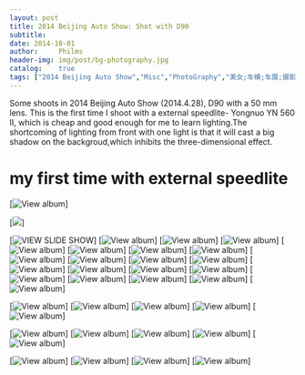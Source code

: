 ```yaml
---
layout: post
title: 2014 Beijing Auto Show: Shot with D90
subtitle:
date: 2014-10-01
author: 	Philms
header-img: img/post/bg-photography.jpg
catalog: 	true
tags: ["2014 Beijing Auto Show","Misc","PhotoGraphy","美女;车模;车展;摄影;闪光灯"]
---
```


Some shoots in 2014 Beijing Auto Show (2014.4.28), D90 with a 50 mm lens.
This is the first time I shoot with a external speedlite- Yongnuo YN 560 II, which is cheap and good enough for me to learn lighting.The shortcoming of lighting from front with one light is that it will cast a big shadow on the backgroud,which inhibits the three-dimensional effect.

# my first time with external speedlite 
[![View album](https://7p8pyq.dm2301.livefilestore.com/y2pLJaQzn9LjtvAOuDrz7YBMchWY_CTUq6fYOakdsvXKgI8_2_6KUFWH2hRMnO43hBRfzZhHpmfbFk1o9krRvbJFc6mp92MgylADet561N31Cs/2014-BJ-Auto-21-854-1286.jpg?psid=1)]

[![](https://onedrive.live.com/redir.aspx?cid=d4430e4d20dc72bf&page=browse&resid=D4430E4D20DC72BF!12805&parId=D4430E4D20DC72BF!113&type=5&authkey=!ABTsBxUCFR3flEw&Bsrc=Photomail&Bpub=SDX.Photos)]

[![VIEW SLIDE SHOW](https://onedrive.live.com/redir.aspx?cid=d4430e4d20dc72bf&page=play&resid=D4430E4D20DC72BF!12805&parId=D4430E4D20DC72BF!113&type=5&authkey=!ABTsBxUCFR3flEw&Bsrc=Photomail&Bpub=SDX.Photos)]
[![View album](https://7p8pyq.dm2301.livefilestore.com/y2peSDK4Jo_Dw7eNBSvmsSs6I3dk6iRibBrriiDm-aSwVuNzPWfzWo_173asAvapgQyZ5qsyRd--6PwHwIitmf4qCBxmbx-bPcfdD1Jq_-dSrM/2014-BJ-Auto-O-10-685-884.jpg?psid=1)]
[![View album](https://7p8pyq.dm2301.livefilestore.com/y2pbGIpeXFQQ6GzEOSMxIkVF71xYVZo3c4ziSp0kshhxzYOHUWv_H6UvkIeF8sJNtudvPmhbm1JVFMv84b_dIjtXwEAB42K6M_amem4NgsRTsk/2014-BJ-Auto-O-06-1068-854.jpg?psid=1)]
[![View album](https://7p8pyq.dm2301.livefilestore.com/y2pSzXfJSOIegbXzg8mU9R2G-_XUmnSQ3BZZMnbF9vs0VSFvSDLdZEV-uGBA0mr2WNUutqSL7MLXELnSE1ZYKc_X6yGXl_4NkOeHeqBGSJDins/2014-BJ-Auto-24-854-1068.jpg?psid=1)]
[![View album](https://7p8pyq.dm2301.livefilestore.com/y2pXThUz-BNuq-7OM0cEGQT2IcCa4vH_PuMDQD7aJ-noiQF17o4gO4z3L4Kbkbq_iIB4XSjibOp0OjywCmO_YN5dSn_txLr74t2fKhRfF5s0fA/2014-BJ-Auto-23-1286-854.jpg?psid=1)]
[![View album](https://7p8pyq.dm2301.livefilestore.com/y2pGwMYYDsyReFSByXiBmBHCDyimfqnNOmjLeSehmgbxuGBAteA58tJWYRVuM5MgAfMDj2t4O-znWvvO6EJh37vBggC905lHfoVuzNOBGcCTcM/2014-BJ-Auto-20-1068-854.jpg?psid=1)]
[![View album](https://7p8pyq.dm2301.livefilestore.com/y2pCKfsxjW2DjBZ0AGzaTDhN27nNa9ZRrfOc3lmKEeBtDgZEX81YLpz5qDmL6C4YN7dKiHtK7Mn08ifTGyome0IYDAI-QYS1mkvN9W73FslBaw/2014-BJ-Auto-O-04-1155-825.jpg?psid=1)]
[![View album](https://7p8pyq.dm2301.livefilestore.com/y2pBVNsYi1WBfmpMo2ZD4EAerrKglc-7L7QJwbDKMmNC9CvDCHeNsH8akhKiW7ngNSRwLUdN-R4SXPOtmOmzBqmXnbJToHfbCEmwbk62aFQV6A/2014-BJ-Auto-19-972-648.jpg?psid=1)]
[![View album](https://7p8pyq.dm2301.livefilestore.com/y2pU8LKUSNeJtR0BFHl2KZ0afiVekzCqN9WO4eNbMQo5zilGGrCzuBxHIhfnQg2U3PpkPeiH4dfDU7ihBDwdC4B0GjpCzpFwhJIencp1_fV5z8/2014-BJ-Auto-O-07-785-982.jpg?psid=1)]
[![View album](https://7p8pyq.dm2301.livefilestore.com/y2pRwqCKyrZYmxHf-hBQMqEkm5QQqzteMzltMDBmkPTHMBhhyiGRX0UtQ6IpSZuUtoqHjx6Tlt5-ynMMX69Cj4xM7GzL18-nZPtgqJ1ngt9CXg/2014-BJ-Auto-O-03-746-533.jpg?psid=1)]
[![View album](https://7p8pyq.dm2301.livefilestore.com/y2p5zZ3htpUUWShiaH_CSvVoQtWWc-19cPDLXixrDTVIDeyXIg8ZV1A7TeDcvmTjBBOT_SKfk-BTZjG2vXVePzVZwXuDzWdKPKYv1696evlEXg/2014-BJ-Auto-17-743-928.jpg?psid=1)]
[![View album](https://7p8pyq.dm2301.livefilestore.com/y2pFo_k6AfuyL44lid9vKIVDmdrpD9Dv6Ek3wAYqqt57J37ZT879Oa3jMvLzlCkbX0fS6RwgNC05wI_o44AauNvMcxfU9k5AXYNxOLxysVZT-A/2014-BJ-Auto-14-1286-854.jpg?psid=1)]
[![View album](https://7p8pyq.dm2301.livefilestore.com/y2p3iILSKgaf7CZee1PDfQJ0aBiaUKbtGtwcAlKmkjdbpou2P_Ncw50JIM-abKIeipoNZotGpf0dOSAZ6KD5AKnbvmA8Bg6hbmpE5BKNpMwbVk/2014-BJ-Auto-08-1002-801.jpg?psid=1)]
[![View album](https://7p8pyq.dm2301.livefilestore.com/y2pU5mdad6sbGb2pIB9fP_fhbY0DW8d0gi_s0urD9z74SNwa6dUz5iOk2Q8QCWYmNtyTMeCIUdTQBk64tvTBl4MQgJ3PjJOBpaXLmgDH-i9d5E/2014-BJ-Auto-06-1196-854.jpg?psid=1)]
[![View album](https://7p8pyq.dm2301.livefilestore.com/y2pS0F8CFU6IcWalkXdXHCSxXaDM1Y4kvkQJdhWjJ35OiKrlc_RSTBfYm1KXHBh6oL_sJla0T4Uf-JSr4vgGYHF-U-pow38P3XnPVQwy_lQj-8/2014-BJ-Auto-04-1102-787.jpg?psid=1)]
[![View album](https://7p8pyq.dm2301.livefilestore.com/y2pZPJ2sMZElxI1r6R9163bH_PAWNofFy1nfIKSED7va1sYTF9ViU_gptNzrD9zYgq30TzGdJQ6sqFhZNhJajR3Db_d_WedjUNxQSFVOESaBjE/2014-BJ-Auto-22-911-729.jpg?psid=1)]
[![View album](https://7p8pyq.dm2301.livefilestore.com/y2pLM-It2AKoce-nfUSqbspU7s-ikXQBHUZaZ0R8MzvekRms-iYL1qv1crbECWr9wPtNB-8B88CKKuak4CQEivHB-cc586roz_Zm6m8qEXO_dM/2014-BJ-Auto-13-718-574.jpg?psid=1)]
[![View album](https://7p8pyq.dm2301.livefilestore.com/y2pjHWQemdGBPac08r2ejeMSsGdtLAoo4h31V6MHBju4QBJq9xhtqg9yltRnCxXXM1a2yhpAKIlKnwc5MRtrdeksD_K4Edr8Z90Z2uiJKWdXis/2014-BJ-Auto-01-874-583.jpg?psid=1)]
[![View album](https://7p8pyq.dm2301.livefilestore.com/y2pxL943-GGcsuNrK5kWC6pz4HgJceukSY-fvJpmTmNHsfh6Q6me5mtYyAU1wUsDbbn3DYUfHJF8Nv-iM1Eof189CMAMdgrYnxPsdnjlYemgZw/2014-BJ-Auto-O-01-854-1286.jpg?psid=1)]
[![View album](https://7p8pyq.dm2301.livefilestore.com/y2pTnRosG6UP-xl70BSxtIhrtIkIfYDr4vH7i16QKToYEaHBfzYX9i43rfh_kZYepcDQWBWYLt32EgQ-HdtuYp9X4NwYQZjLO53t20d4d3Y7eo/2014-BJ-Auto-O-08-1089-778.jpg?psid=1)]
[![View album](https://7p8pyq.dm2301.livefilestore.com/y2pe6GvjX7mYKI4RLvBmo3m7MbJI1Cr5_SuHoRqy6O6MCwU-KONRLbJHVP65ic-drb4BYRo8HWGcl-P3eSiQHLtBQaAodkYXWrQVjZI_ydJn8Y/2014-BJ-Auto-11-788-788.jpg?psid=1)]

[![View album](https://7p8pyq.dm2301.livefilestore.com/y2pw4Uk6NQmPQ1Rh4TqP-uCuY4QaX_A9PK9x_7IwXFyfP37SBortZMuOzzMTIXa468nGbNePm_UC5dMWVMC1GnMD1H_5HqMqfeVOwGwp0xaBs4/2014-BJ-Auto-07-753-942.jpg?psid=1)]
[![View album](https://7p8pyq.dm2301.livefilestore.com/y2pnDS30elj--mNAdoAOmP1BIUaFYU8dANd9Vaip_AAKlHBa0QTshpb2H1Heqew_BYoJY-Vusce1lLSnrjdn0LbHvZmL53OP1VQb5dYwtN3tg4/2014-BJ-Auto-O-09-854-1196.jpg?psid=1)]
[![View album](https://7p8pyq.dm2301.livefilestore.com/y2p0tO52KQ9JwjWxqGkolICOXfESSf4wGLRi2IsXQjxTUhdafv4a4RWqjraUsy8cabgBvT-zWdSz0xGk9A3Dmh1-XQcyMvm8SFTueFkyEA-cT4/2014-BJ-Auto-O-02-783-979.jpg?psid=1)]
[![View album](https://7p8pyq.dm2301.livefilestore.com/y2pq5PhE5yFTUDBkLCKqeaeZ9X54djygzUh8oXOSd3dUyfFxEJG2Rs7OMijjp0RRi1cOIVBJHg8rD56VwDPwDF1vFqvExQ6yx83Cq6A3Tu3XVo/2014-BJ-Auto-03-1139-1280.jpg?psid=1)]
[![View album](https://7p8pyq.dm2301.livefilestore.com/y2pGXJT-cslq2Z9a7FywtAQRukngjxeERPzQ6ADL7lcVXfjyjr3ozrMW8u92cpnSDfmO8b6C28SOlAXkVu3FlrK4EQGlJpTQ6G9UxFQAIAHXao/2014-BJ-Auto-09-823-1028.jpg?psid=1)]

[![View album](https://7p8pyq.dm2301.livefilestore.com/y2pckSFU8fhtFfhjkg5GcAD7tTn51AXJz4ttFVpLzQFe79HX4fSK8rZHL_MHt-f1Q_2F3C7zuEPVmxUrWOVUEPhByJ_w1V6rpkM-NTO1LToOAs/2014-BJ-Auto-02-719-1047.jpg?psid=1)]
[![View album](https://7p8pyq.dm2301.livefilestore.com/y2p2rjVcwe5L_yx8b5NbNamfE9Zi7d6rNMVY1jrQjsapxAaypxtNBxa229Sl7ALVx25JOg_PVQOzI9obqSOj1-qIO7d21lChtmhppNtrAqZO3k/2014-BJ-Auto-O-05-1286-854.jpg?psid=1)]
[![View album](https://7p8pyq.dm2301.livefilestore.com/y2ppObBMHvm3ppZToJ44Ei62O1Zb2VZ9pmI_mL84LKRdP59kK65UArZ8opFQlRc_BKjeihKNF_3CjEnBIE7ygMlGdtMcOPt_cyTH1lUwpShozk/2014-BJ-Auto-10-1286-854.jpg?psid=1)]
[![View album](https://7p8pyq.dm2301.livefilestore.com/y2p2LwuRlKpZfIbsENMI8MPe1e1bg9MiYzgBEM-wmL0_Ap2x1SoMCT5ceuE7ce4p6YVL05-0k0eyZNcYKyA0LUiu2xaJdXXi-JctC1f6IlF3I0/2014-BJ-Auto-05-643-643.jpg?psid=1)]
[![View album](https://7p8pyq.dm2301.livefilestore.com/y2pwM2W22mGkSruczUd-Tjwcmk4aLjGZgd2yfcWplLKWiQLkyVfxaupD6R4DsRNnz4r26fUjDbcfZNIVX0gbfQW9Cf8c9qlvDA4SDaVBq14gh0/2014-BJ-Auto-12-1286-854.jpg?psid=1)]

[![View album](https://7p8pyq.dm2301.livefilestore.com/y2pv_9JLNvFF0GCb3W8sPXjJzXoTwJFYEapU6a68RbyfNRUZxYh61s-6SFcpo1calyaIt-ooj7vjA-VNmD453MYeMrBKoNmVNoAqtFST2hOPWs/2014-BJ-Auto-16-748-935.jpg?psid=1)]
[![View album](https://7p8pyq.dm2301.livefilestore.com/y2peUrTqE2ZPtnh4dWqK1odsOwNe0opwB0Tp5WksPd_RVYxGTC6PTnImYzdvArXub5UrgzQ1YrvwacRbqPJPycipH9SAa3TjBF4Onk5cyHyt6I/2014-BJ-Auto-18-935-748.jpg?psid=1)]
[![View album](https://7p8pyq.dm2301.livefilestore.com/y2pFfMCKd3pRzwi2dkBirxJoptWZoBy6jjuxk4vKvLWKYRtHyyP3W9d4vQXBiDW4LO4zqBpyGUuUZ3W66w8hnd3txPUul-RAKNLVr9zz6U49DA/2014-BJ-Auto-15-1286-854.jpg?psid=1)]
[![View album](https://7p8pyq.dm2301.livefilestore.com/y2px8dcy6w4pXyL5XeNhAspBGtK3eK0qsbEFOh_swaR-J9h8G5yImFSbaYn5pxmeJmEWrwEtFNtxFOKbiMFyqSScM-iMZyuSBG4joS-F03Ej1c/2014-BJ-Auto-25-1002-716.jpg?psid=1)]
